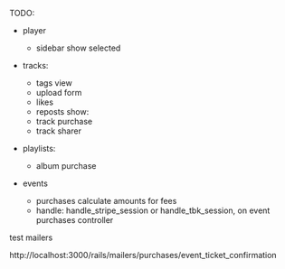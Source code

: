 TODO:

  + player
    + sidebar show selected

  + tracks: 
    + tags view
    + upload form
    + likes
    + reposts
    show:
    + track purchase
    + track sharer

  + playlists:
    + album purchase

  + events
    + purchases calculate amounts for fees
    + handle: handle_stripe_session or handle_tbk_session, on event purchases controller
    


test mailers

http://localhost:3000/rails/mailers/purchases/event_ticket_confirmation